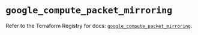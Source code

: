 # `google_compute_packet_mirroring`

Refer to the Terraform Registry for docs: [`google_compute_packet_mirroring`](https://registry.terraform.io/providers/hashicorp/google-beta/6.47.0/docs/resources/google_compute_packet_mirroring).
